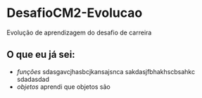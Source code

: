 # DesafioCM2-Evolucao
Evolução de aprendizagem do desafio de carreira

## O que eu já sei:
* *funções*
  sdasgavcjhasbcjkansajsnca
  sakdasjfbhakhscbsahkc
  sdadasdad
* *objetos* aprendi que objetos são
